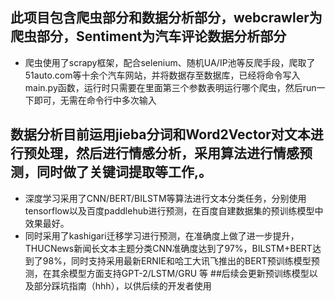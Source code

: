 ## 此项目包含爬虫部分和数据分析部分，webcrawler为爬虫部分，Sentiment为汽车评论数据分析部分
+ 爬虫使用了scrapy框架，配合selenium、随机UA/IP池等反爬手段，爬取了51auto.com等十余个汽车网站，并将数据存至数据库，已经将命令写入main.py函数，运行时只需要在里面第三个参数表明运行哪个爬虫，然后run一下即可，无需在命令行中多次输入
##  数据分析目前运用jieba分词和Word2Vector对文本进行预处理，然后进行情感分析，采用算法进行情感预测，同时做了关键词提取等工作,。
+ 深度学习采用了CNN/BERT/BILSTM等算法进行文本分类任务，分别使用tensorflow以及百度paddlehub进行预测，在百度自建数据集的预训练模型中效果最好。
+ 同时采用了kashigari迁移学习进行预测，在准确度上做了进一步提升，THUCNews新闻长文本主题分类CNN准确度达到了97%，BILSTM+BERT达到了98%，同时支持采用最新ERNIE和哈工大讯飞推出的BERT预训练模型预测，在其余模型方面支持GPT-2/LSTM/GRU 等
##后续会更新预训练模型以及部分踩坑指南（hhh），以供后续的开发者使用
